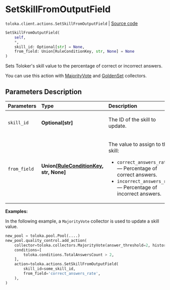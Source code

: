 # SetSkillFromOutputField
`toloka.client.actions.SetSkillFromOutputField` | [Source code](https://github.com/Toloka/toloka-kit/blob/v1.2.0/src/client/actions.py#L98)

```python
SetSkillFromOutputField(
    self,
    *,
    skill_id: Optional[str] = None,
    from_field: Union[RuleConditionKey, str, None] = None
)
```

Sets Toloker's skill value to the percentage of correct or incorrect answers.


You can use this action with [MajorityVote](toloka.client.collectors.MajorityVote.md) and [GoldenSet](toloka.client.collectors.GoldenSet.md) collectors.

## Parameters Description

| Parameters | Type | Description |
| :----------| :----| :-----------|
`skill_id`|**Optional\[str\]**|<p>The ID of the skill to update.</p>
`from_field`|**Union\[[RuleConditionKey](toloka.client.conditions.RuleConditionKey.md), str, None\]**|<p>The value to assign to the skill:</p> <ul> <li>`correct_answers_rate` — Percentage of correct answers.</li> <li>`incorrect_answers_rate` — Percentage of incorrect answers.</li> </ul>

**Examples:**

In the following example, a `MajorityVote` collector is used to update a skill value.

```python
new_pool = toloka.pool.Pool(....)
new_pool.quality_control.add_action(
    collector=toloka.collectors.MajorityVote(answer_threshold=2, history_size=10),
    conditions=[
        toloka.conditions.TotalAnswersCount > 2,
    ],
    action=toloka.actions.SetSkillFromOutputField(
        skill_id=some_skill_id,
        from_field='correct_answers_rate',
    ),
)
```
